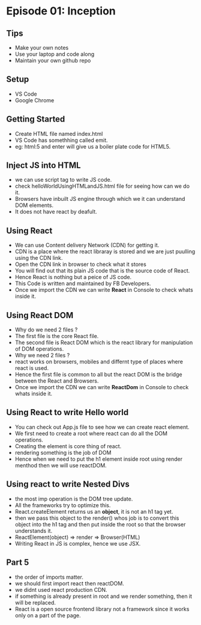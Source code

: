 # Episode 01: Inception

## Tips

- Make your own notes
- Use your laptop and code along
- Maintain your own github repo

## Setup

- VS Code
- Google Chrome

## Getting Started

- Create HTML file named index.html
- VS Code has somethhing called emit.
- eg: html:5 and enter will give us a boiler plate code for HTML5.

## Inject JS into HTML

- we can use script tag to write JS code.
- check helloWorldUsingHTMLandJS.html file for seeing how can we do it.
- Browsers have inbuilt JS engine through which we it can understand DOM elements.
- It does not have react by deafult.

## Using React

- We can use Content delivery Network  (CDN) for getting it.
- CDN is a place where the react libraray is stored and we are just puulling using the CDN link.
- Open the CDN link in browser to check what it stores
- You will find out that its plain JS code that is the source code of React.
- Hence React is nothing but a peice of JS code.
- This Code is written and maintained by FB Developers.
- Once we import the CDN we can write **React** in Console to check whats inside it.

## Using React DOM

- Why do we need 2 files ?
- The first file is the core React file.
- The second file is React DOM which is the react library for manipulation of DOM operations.
- Why we need 2 files ?
- react works on browsers, mobiles and differnt type of places where react is used.
- Hence the first file is common to all but the react DOM is the bridge between the React and Browsers.
- Once we import the CDN we can write **ReactDom** in Console to check whats inside it. 

## Using React to write Hello world

- You can check out App.js file to see how we can create react element.
- We first need to create a root where react can do all the DOM operations.
- Creating the element is core thing of react.
- rendering something is the job of DOM
- Hence when we need to put the h1 element inside root using render menthod then we will use reactDOM.

## Using react to write Nested Divs

- the most imp operation is the DOM tree update.
- All the frameworks try to optimize this.
- React.createElement returns us an **object**, it is not an h1 tag yet.
- then we pass this object to the render() whos job is to convert this object into the h1 tag and then put inside the root so that the browser understands it.
- ReactElement(object) => render => Browser(HTML)
- Writing React in JS is complex, hence we use JSX.

## Part 5

- the order of imports matter.
- we should first import react then reactDOM.
- we didnt used react production CDN.
- if something is already present in root and we render something, then it will be replaced.
- React is a open source frontend library not a framework since it works only on a part of the page.
